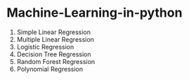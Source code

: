 # Machine-Learning-in-python
1.  Simple Linear Regression
2.  Multiple Linear Regression
3. Logistic Regression
4. Decision Tree Regression
5. Random Forest Regression
6. Polynomial Regression
